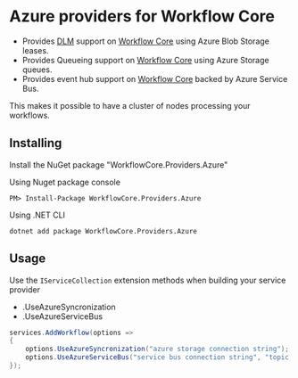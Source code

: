 # Azure providers for Workflow Core

* Provides [DLM](https://en.wikipedia.org/wiki/Distributed_lock_manager) support  on [Workflow Core](../../README.md) using Azure Blob Storage leases.
* Provides Queueing support  on [Workflow Core](../../README.md) using Azure Storage queues.
* Provides event hub support on [Workflow Core](../../README.md) backed by Azure Service Bus.

This makes it possible to have a cluster of nodes processing your workflows.

## Installing

Install the NuGet package "WorkflowCore.Providers.Azure"

Using Nuget package console
```
PM> Install-Package WorkflowCore.Providers.Azure
```
Using .NET CLI
```
dotnet add package WorkflowCore.Providers.Azure
```

## Usage

Use the `IServiceCollection` extension methods when building your service provider
* .UseAzureSyncronization
* .UseAzureServiceBus

```C#
services.AddWorkflow(options => 
{
	options.UseAzureSyncronization("azure storage connection string");
	options.UseAzureServiceBus("service bus connection string", "topic name", "subscription name");
});
```